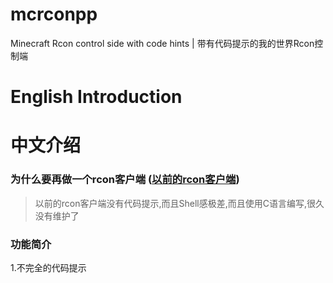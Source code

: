 # mcrconpp
Minecraft Rcon control side with code hints | 带有代码提示的我的世界Rcon控制端

# English Introduction

# 中文介绍

### 为什么要再做一个rcon客户端 ([以前的rcon客户端](https://github.com/Tiiffi/mcrcon))
> 以前的rcon客户端没有代码提示,而且Shell感极差,而且使用C语言编写,很久没有维护了

### 功能简介
1.不完全的代码提示